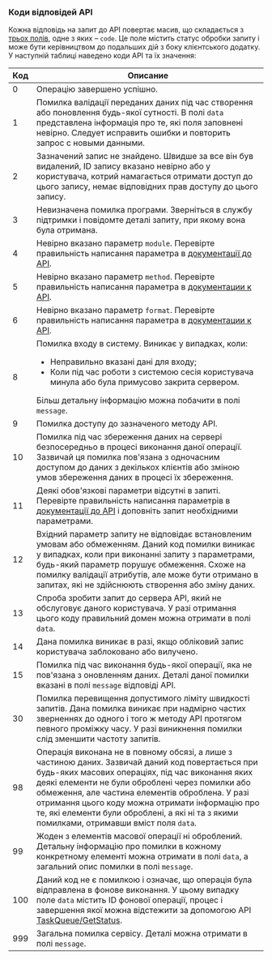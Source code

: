 ### Коди відповідей API

Кожна відповідь на запит до API повертає масив, що складається з [трьох полів](sms-api#server-response-format), одне з яких – `code`. Це поле містить статус обробки запиту і може бути керівництвом до подальших дій з боку клієнтського додатку. У наступній таблиці наведено коди API та їх значення:

Код                                         | Описание
--------------------------------------------|----------------
<span data-anchor="api-code-0">0</span>     | Операцію завершено успішно.
<span data-anchor="api-code-1">1</span>     | Помилка валідації переданих даних під час створення або поновлення будь-якої сутності. В полі `data` представлена інформація про те, які поля заповнені невірно. Следует исправить ошибки и повторить запрос с новыми данными.
<span data-anchor="api-code-2">2</span>     | Зазначений запис не знайдено. Швидше за все він був видалений, ID запису вказано невірно або у користувача, котрий намагається отримати доступ до цього запису, немає відповідних прав доступу до цього запису.
<span data-anchor="api-code-3">3</span>     | Невизначена помилка програми. Зверніться в службу підтримки і повідомте деталі запиту, при якому вона була отримана.
<span data-anchor="api-code-4">4</span>     | Невірно вказано параметр `module`. Перевірте правильність написання параметра в [документації до API](sms-api##required-api-query-parameters).
<span data-anchor="api-code-5">5</span>     | Невірно вказано параметр `method`. Перевірте правильність написання параметра в [документации к API](sms-api##required-api-query-parameters).
<span data-anchor="api-code-6">6</span>     | Невірно вказано параметр `format`. Перевірте правильність написання параметра в [документации к API](sms-api##required-api-query-parameters).
<span data-anchor="api-code-8">8</span>     | Помилка входу в систему. Виникає у випадках, коли: <ul><li> Неправильно вказані дані для входу; </li> <li> Коли під час роботи з системою сесія користувача минула або була примусово закрита сервером. </li> </ul> Більш детальну інформацію можна побачити в полі `message`.
<span data-anchor="api-code-9">9</span>     | Помилка доступу до зазначеного методу API.
<span data-anchor="api-code-10">10</span>   | Помилка під час збереження даних на сервері безпосередньо в процесі виконання даної операції. Зазвичай ця помилка пов'язана з одночасним доступом до даних з декількох клієнтів або зміною умов збереження даних в процесі їх збереження.
<span data-anchor="api-code-11">11</span>   | Деякі обов'язкові параметри відсутні в запиті. Перевірте правильність написання параметрів в [документації до API](sms-api##required-api-query-parameters) і доповніть запит необхідними параметрами.
<span data-anchor="api-code-12">12</span>   | Вхідний параметр запиту не відповідає встановленим умовам або обмеженням. Даний код помилки виникає у випадках, коли при виконанні запиту з параметрами, будь-який параметр порушує обмеження. Схоже на помилку валідації атрибутів, але може бути отримано в запитах, які не здійснюють створення або зміну даних.
<span data-anchor="api-code-13">13</span>   | Спроба зробити запит до сервера API, який не обслуговує даного користувача. У разі отримання цього коду правильний домен можна отримати в полі `data`.
<span data-anchor="api-code-14">14</span>   | Дана помилка виникає в разі, якщо обліковий запис користувача заблоковано або вилучено.
<span data-anchor="api-code-15">15</span>   | Помилка під час виконання будь-якої операції, яка не пов'язана з оновленням даних. Деталі даної помилки вказані в полі `message` відповіді API.
<span data-anchor="api-code-30">30</span>   | Помилка перевищення допустимого ліміту швидкості запитів. Дана помилка виникає при надмірно частих зверненнях до одного і того ж методу API протягом певного проміжку часу. У разі виникнення помилки слід зменшити частоту запитів.
<span data-anchor="api-code-98">98</span>   | Операція виконана не в повному обсязі, а лише з частиною даних. Зазвичай даний код повертається при будь-яких масових операціях, під час виконання яких деякі елементи не були оброблені через помилки або обмеження, але частина елементів оброблена. У разі отримання цього коду можна отримати інформацію про те, які елементи були оброблені, а які ні та з якими помилками, отримавши вміст поля `data`.
<span data-anchor="api-code-99">99</span>   | Жоден з елементів масової операції ні оброблений. Детальну інформацію про помилки в кожному конкретному елементі можна отримати в полі `data`, а загальний опис помилки в полі `message`.
<span data-anchor="api-code-100">100</span> | Даний код не є помилкою і означає, що операція була відправлена в фонове виконання. У цьому випадку поле `data` містить ID фонової операції, процес і завершення якої можна відстежити за допомогою API [TaskQueue/GetStatus](taskqueue#getStatus).
<span data-anchor="api-code-999">999</span> | Загальна помилка сервісу. Деталі можна отримати в полі `message`.
